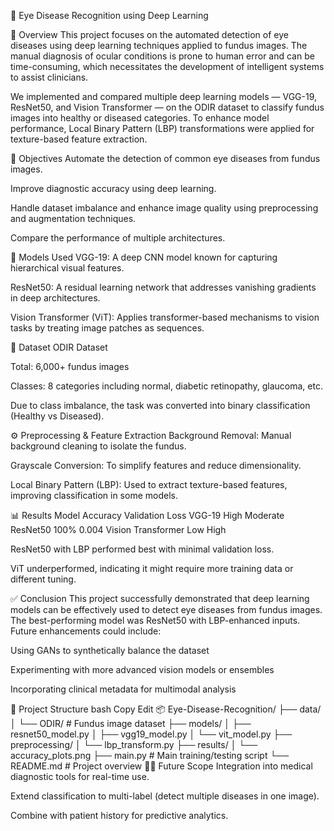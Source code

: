 🧿 Eye Disease Recognition using Deep Learning

📌 Overview
This project focuses on the automated detection of eye diseases using deep learning techniques applied to fundus images. The manual diagnosis of ocular conditions is prone to human error and can be time-consuming, which necessitates the development of intelligent systems to assist clinicians.

We implemented and compared multiple deep learning models — VGG-19, ResNet50, and Vision Transformer — on the ODIR dataset to classify fundus images into healthy or diseased categories. To enhance model performance, Local Binary Pattern (LBP) transformations were applied for texture-based feature extraction.



🎯 Objectives
Automate the detection of common eye diseases from fundus images.

Improve diagnostic accuracy using deep learning.

Handle dataset imbalance and enhance image quality using preprocessing and augmentation techniques.

Compare the performance of multiple architectures.


🧠 Models Used
VGG-19: A deep CNN model known for capturing hierarchical visual features.

ResNet50: A residual learning network that addresses vanishing gradients in deep architectures.

Vision Transformer (ViT): Applies transformer-based mechanisms to vision tasks by treating image patches as sequences.


🧪 Dataset
ODIR Dataset

Total: 6,000+ fundus images

Classes: 8 categories including normal, diabetic retinopathy, glaucoma, etc.

Due to class imbalance, the task was converted into binary classification (Healthy vs Diseased).

⚙️ Preprocessing & Feature Extraction
Background Removal: Manual background cleaning to isolate the fundus.

Grayscale Conversion: To simplify features and reduce dimensionality.

Local Binary Pattern (LBP): Used to extract texture-based features, improving classification in some models.


📊 Results
Model	Accuracy	Validation Loss
VGG-19	High	Moderate
ResNet50	100%	0.004
Vision Transformer	Low	High

ResNet50 with LBP performed best with minimal validation loss.

ViT underperformed, indicating it might require more training data or different tuning.


✅ Conclusion
This project successfully demonstrated that deep learning models can be effectively used to detect eye diseases from fundus images. The best-performing model was ResNet50 with LBP-enhanced inputs. Future enhancements could include:

Using GANs to synthetically balance the dataset

Experimenting with more advanced vision models or ensembles

Incorporating clinical metadata for multimodal analysis

📁 Project Structure
bash
Copy
Edit
📦 Eye-Disease-Recognition/
├── data/
│   └── ODIR/                  # Fundus image dataset
├── models/
│   ├── resnet50_model.py
│   ├── vgg19_model.py
│   └── vit_model.py
├── preprocessing/
│   └── lbp_transform.py
├── results/
│   └── accuracy_plots.png
├── main.py                    # Main training/testing script
└── README.md                  # Project overview
👩‍⚕️ Future Scope
Integration into medical diagnostic tools for real-time use.

Extend classification to multi-label (detect multiple diseases in one image).

Combine with patient history for predictive analytics.
